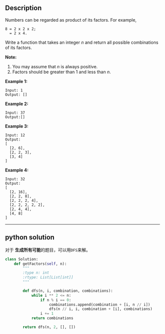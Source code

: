 ## Description

Numbers can be regarded as product of its factors. For example,

```
8 = 2 x 2 x 2;
  = 2 x 4.
```

Write a function that takes an integer *n* and return all possible combinations of its factors.

**Note:**

1. You may assume that *n* is always positive.
2. Factors should be greater than 1 and less than *n*.

**Example 1:**

```
Input: 1
Output: []
```

**Example 2:**

```
Input: 37
Output:[]
```

**Example 3:**

```
Input: 12
Output:
[
  [2, 6],
  [2, 2, 3],
  [3, 4]
]
```

**Example 4:**

```
Input: 32
Output:
[
  [2, 16],
  [2, 2, 8],
  [2, 2, 2, 4],
  [2, 2, 2, 2, 2],
  [2, 4, 4],
  [4, 8]
]
```

------

## python solution



对于 **生成所有可能**的题目，可以用`DFS`来解。

```python
class Solution:
    def getFactors(self, n):
        """
        :type n: int
        :rtype: List[List[int]]
        """

        def dfs(n, i, combination, combinations):
            while i ** 2 <= n:
                if n % i == 0:
                    combinations.append(combination + [i, n // i])
                    dfs(n // i, i, combination + [i], combinations)
                i += 1
            return combinations

        return dfs(n, 2, [], [])
```

